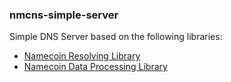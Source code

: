 
### nmcns-simple-server

Simple DNS Server based on the following libraries:
* [Namecoin Resolving Library](https://www.npmjs.com/package/nmcns)
* [Namecoin Data Processing Library](https://www.npmjs.com/package/nmcpp)
